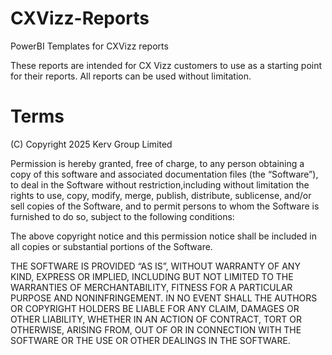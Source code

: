 # CXVizz-Reports
PowerBI Templates for CXVizz reports

These reports are intended for CX Vizz customers to use as a starting point for their reports.
All reports can be used without limitation.

# Terms

(C) Copyright 2025 Kerv Group Limited

Permission is hereby granted, free of charge, to any person obtaining a copy of this software and associated 
documentation files (the “Software”), to deal in the Software without restriction,including without limitation 
the rights to use, copy, modify, merge, publish, distribute, sublicense, and/or sell copies of the Software,
and to permit persons to whom the Software is furnished to do so, subject to the following conditions:

The above copyright notice and this permission notice shall be included in all copies or substantial portions
of the Software.

THE SOFTWARE IS PROVIDED “AS IS”, WITHOUT WARRANTY OF ANY KIND, EXPRESS OR IMPLIED, INCLUDING BUT NOT LIMITED 
TO THE WARRANTIES OF MERCHANTABILITY, FITNESS FOR A PARTICULAR PURPOSE AND NONINFRINGEMENT. IN NO EVENT SHALL 
THE AUTHORS OR COPYRIGHT HOLDERS BE LIABLE FOR ANY CLAIM, DAMAGES OR OTHER LIABILITY, WHETHER IN AN ACTION OF
CONTRACT, TORT OR OTHERWISE, ARISING FROM, OUT OF OR IN CONNECTION WITH THE SOFTWARE OR THE USE OR OTHER 
DEALINGS IN THE SOFTWARE.
